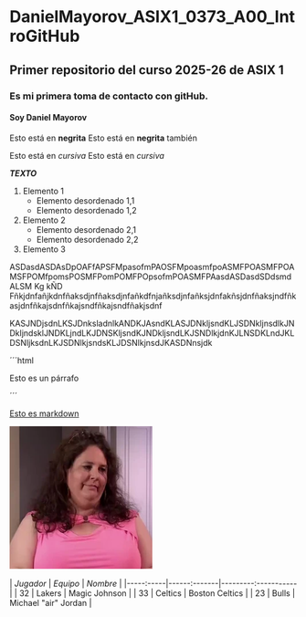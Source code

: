 # DanielMayorov_ASIX1_0373_A00_IntroGitHub
## Primer repositorio del curso 2025-26 de ASIX 1
### Es mi primera toma de contacto con gitHub.
#### Soy Daniel Mayorov

Esto está en __negrita__
Esto está en **negrita** también 

Esto está en _cursiva_ 
Esto está en *cursiva*

**_TEXTO_** 
    
1. Elemento 1 
    * Elemento desordenado 1,1
    * Elemento desordenado 1,2
2. Elemento 2 
    * Elemento desordenado 2,1
    * Elemento desordenado 2,2
3. Elemento 3 

ASDasdASDAsDpOAFfAPSFMpasofmPAOSFMpoasmfpoASMFPOASMFPOAMSFPOMfpomsPOSMFPomPOMFPOpsofmPOASMFPAasdASDasdSDdsmd ALSM Kg kÑD Fñkjdnfañjkdnfñaksdjnfñaksdjnfañkdfnjañksdjnfañksjdnfakñsjdnfñaksjndfñkasjdnfñkajsdnfñkajsndfñkajsndfñakjsdnf

KASJNDjsdnLKSJDnksladnlkANDKJAsndKLASJDNkljsndKLJSDNkljnsdlkJNDkljndsklJNDKLjndLKJDNSKljsndKJNDkljsndLKJSNDlkjdnKJLNSDKLndJKLDSNljksdnLKJSDNlkjsndsKLJDSNlkjnsdJKASDNnsjdk

´´´html
<p> Esto es un párrafo<p>
´´´

[Esto es markdown](https://markdown.es/ "Texto adicional sobre el enlace")   

![Alt text](./imagen%201%20jpg.webp "Imagen de un archivo") 


| *Jugador* | *Equipo* | *Nombre* |
|-----:-----|------:-------|---------:-----------|
| 32 | Lakers | Magic Johnson |
| 33 | Celtics | Boston Celtics |
| 23 | Bulls | Michael "air" Jordan |

